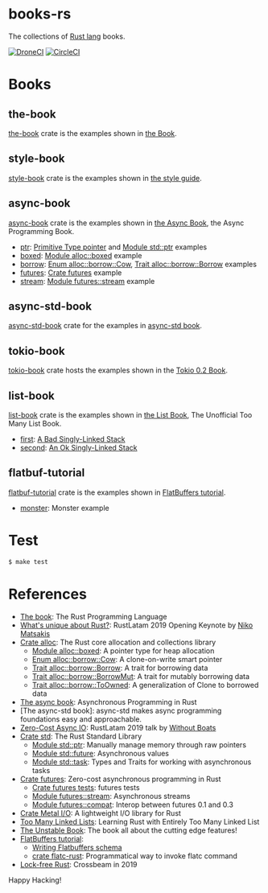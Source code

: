 # books-rs

The collections of [Rust lang] books.

[![DroneCI]](https://cloud.drone.io/keithnoguchi/books-rs)
[![CircleCI]](https://circleci.com/gh/keithnoguchi/workflows/books-rs)

[Rust lang]: https://www.rust-lang.org
[DroneCI]: https://cloud.drone.io/api/badges/keithnoguchi/books-rs/status.svg
[CircleCI]: https://circleci.com/gh/keithnoguchi/books-rs.svg?style=svg

# Books

## the-book

[the-book] crate is the examples shown in [the Book].

[the-book]: book/Cargo.toml
[the book]: https://doc.rust-lang.org/stable/book/

## style-book

[style-book] crate is the examples shown in [the style guide].

[style-book]: style/Cargo.toml
[the style guide]: https://doc.rust-lang.org/1.0.0/style/README.html

## async-book

[async-book] crate is the examples shown in [the Async Book], the Async
Programming Book.

- [ptr]: [Primitive Type pointer] and [Module std::ptr] examples
- [boxed]: [Module alloc::boxed] example
- [borrow]: [Enum alloc::borrow::Cow], [Trait alloc::borrow::Borrow] examples
- [futures]: [Crate futures] example
- [stream]: [Module futures::stream] example

[async-book]: async/Cargo.toml
[the async book]: https://rust-lang.github.io/async-book/
[ptr]: async/src/ptr.rs
[boxed]: async/src/boxed.rs
[borrow]: async/src/borrow.rs
[futures]: async/src/futures.rs
[stream]: async/src/stream.rs

## async-std-book

[async-std-book] crate for the examples in [async-std book].

[async-std-book]: async-std/README.md
[async-std book]: https://book.async.rs/

## tokio-book

[tokio-book] crate hosts the examples shown in the [Tokio 0.2 Book].

[tokio-book]: tokio/README.md
[tokio 0.2 book]: https://github.com/tokio-rs/book/blob/master/SUMMARY.md

## list-book

[list-book] crate is the examples shown in [the List Book], The Unofficial
Too Many List Book.

- [first]: [A Bad Singly-Linked Stack]
- [second]: [An Ok Singly-Linked Stack]

[list-book]: list/Cargo.toml
[first]: list/src/first.rs
[second]: list/src/second.rs
[the list book]: http://rust-unofficial.github.io/too-many-lists/
[A Bad Singly-Linked Stack]: http://rust-unofficial.github.io/too-many-lists/first.html
[An Ok Singly-Linked Stack]: http://rust-unofficial.github.io/too-many-lists/second.html

## flatbuf-tutorial

[flatbuf-tutorial] crate is the examples shown in [FlatBuffers tutorial].

- [monster]: Monster example

[flatbuf-tutorial]: flatbuf/Cargo.toml
[monster]: flatbuf/src/monster.rs

# Test

```sh
$ make test
```

# References

- [The book]: The Rust Programming Language
- [What's unique about Rust?]: RustLatam 2019 Opening Keynote by [Niko Matsakis]
- [Crate alloc]: The Rust core allocation and collections library
  - [Module alloc::boxed]: A pointer type for heap allocation
  - [Enum alloc::borrow::Cow]: A clone-on-write smart pointer
  - [Trait alloc::borrow::Borrow]: A trait for borrowing data
  - [Trait alloc::borrow::BorrowMut]: A trait for mutably borrowing data
  - [Trait alloc::borrow::ToOwned]: A generalization of Clone to borrowed data
- [The async book]: Asynchronous Programming in Rust
- [The async-std book]: async-std makes async programming foundations easy and approachable.
- [Zero-Cost Async IO]: RustLatam 2019 talk by [Without Boats]
- [Crate std]: The Rust Standard Library
  - [Module std::ptr]: Manually manage memory through raw pointers
  - [Module std::future]: Asynchronous values
  - [Module std::task]: Types and Traits for working with asynchronous tasks
- [Crate futures]: Zero-cost asynchronous programming in Rust
  - [Crate futures tests]: futures tests
  - [Module futures::stream]: Asynchronous streams
  - [Module futures::compat]: Interop between futures 0.1 and 0.3
- [Crate Metal I/O]: A lightweight I/O library for Rust
- [Too Many Linked Lists]: Learning Rust with Entirely Too Many Linked List
- [The Unstable Book]: The book all about the cutting edge features!
- [FlatBuffers tutorial]:
  - [Writing Flatbuffers schema]
  - [crate flatc-rust]: Programmatical way to invoke flatc command
- [Lock-free Rust]: Crossbeam in 2019

[What's unique about Rust?]: https://www.youtube.com/watch?v=jQOZX0xkrWA
[Crate alloc]: https://doc.rust-lang.org/alloc/index.html
[Module alloc::boxed]: https://doc.rust-lang.org/alloc/boxed/index.html
[Enum alloc::borrow::Cow]: https://doc.rust-lang.org/alloc/borrow/enum.Cow.html
[Trait alloc::borrow::Borrow]: https://doc.rust-lang.org/alloc/borrow/trait.Borrow.html
[Trait alloc::borrow::BorrowMut]: https://doc.rust-lang.org/alloc/borrow/trait.BorrowMut.html
[Trait alloc::borrow::ToOwned]: https://doc.rust-lang.org/alloc/borrow/trait.ToOwned.html
[Primitive Type pointer]: https://doc.rust-lang.org/std/primitive.pointer.html
[Module std::ptr]: https://doc.rust-lang.org/std/ptr/index.html
[Too Many Linked Lists]: http://rust-unofficial.github.io/too-many-lists/
[Build a Timer]:  https://rust-lang.github.io/async-book/02_execution/03_wakeups.html#applied-build-a-timer
[Build an Executor]: https://rust-lang.github.io/async-book/02_execution/04_executor.html
[Zero-Cost Async IO]: https://www.youtube.com/watch?v=skos4B5x7qE
[Crate std]: https://doc.rust-lang.org/std/index.html
[Module std::future]: https://doc.rust-lang.org/std/future/index.html
[Module std::task]: https://doc.rust-lang.org/std/task/index.html
[Crate futures]: https://rust-lang-nursery.github.io/futures-api-docs/0.3.0-alpha.19/futures/index.html
[Crate futures tests]: https://github.com/rust-lang-nursery/futures-rs/tree/master/futures/tests
[Module futures::stream]: https://rust-lang-nursery.github.io/futures-api-docs/0.3.0-alpha.19/futures/stream/index.html
[Module futures::compat]: https://rust-lang-nursery.github.io/futures-api-docs/0.3.0-alpha.19/futures/compat/index.html
[Niko Matsakis]: https://twitter.com/nikomatsakis
[Without Boats]: https://github.com/withoutboats
[Crate Metal I/O]: https://github.com/tokio-rs/mio
[Crate crossbeam]: https://docs.rs/crossbeam/0.7.3/crossbeam/
[Crate parking_lot]: https://docs.rs/parking_lot/0.1.0/parking_lot/
[Crate diesel]: https://diesel.rs/guides/getting-started/
[the unstable book]: https://doc.rust-lang.org/nightly/unstable-book/
[flatbuffers tutorial]: https://google.github.io/flatbuffers/flatbuffers_guide_tutorial.html
[writing flatbuffers schema]: https://google.github.io/flatbuffers/flatbuffers_guide_writing_schema.html
[crate flatc-rust]: https://docs.rs/flatc-rust/0.1.2/flatc_rust/#examples
[lock-free rust]: https://stjepang.github.io/2019/01/29/lock-free-rust-crossbeam-in-2019.html

Happy Hacking!
